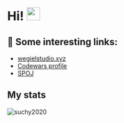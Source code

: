 # Hi! <img src="https://raw.githubusercontent.com/MartinHeinz/MartinHeinz/master/wave.gif" width="30px">

## 💬 Some interesting links:
  - [wegielstudio.xyz](wegielstudio.xyz/)
  - [Codewars profile](https://www.codewars.com/users/suchencjusz)
  - [SPOJ](https://pl.spoj.com/users/suchysuchy/)
  
## My stats
<p align="left"> <img src="https://github-readme-stats.vercel.app/api?username=suchy2020&count_private=true&theme=tokyonight&hide_title=true" alt="suchy2020" /> </p>
